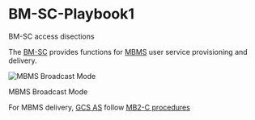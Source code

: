 # BM-SC-Playbook1
BM-SC access disections 

The [BM-SC](https://www.etsi.org/deliver/etsi_ts/123200_123299/123246/14.01.00_60/ts_123246v140100p.pdf) provides functions for [MBMS](https://www.etsi.org/deliver/etsi_ts/123200_123299/123246/14.01.00_60/ts_123246v140100p.pdf) user service provisioning and delivery.

![MBMS Broadcast Mode](https://user-images.githubusercontent.com/47313728/90973420-b213d580-e4d6-11ea-9007-61b16e6baea5.PNG)

MBMS Broadcast Mode

For MBMS delivery, [GCS AS](https://www.etsi.org/deliver/etsi_ts/129400_129499/129468/15.08.00_60/ts_129468v150800p.pdf) follow [MB2-C procedures](https://www.etsi.org/deliver/etsi_ts/129400_129499/129468/15.08.00_60/ts_129468v150800p.pdf) 
